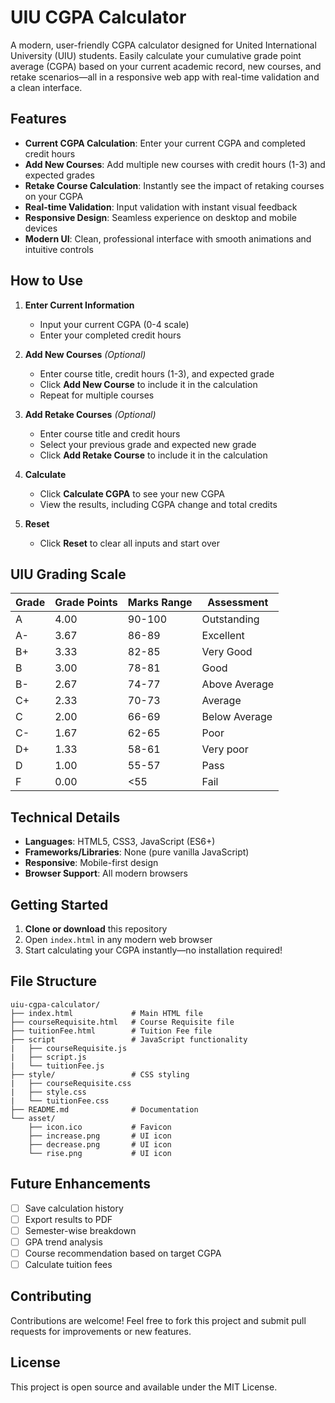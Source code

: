 
# UIU CGPA Calculator

A modern, user-friendly CGPA calculator designed for United International University (UIU) students. Easily calculate your cumulative grade point average (CGPA) based on your current academic record, new courses, and retake scenarios—all in a responsive web app with real-time validation and a clean interface.


## Features

- **Current CGPA Calculation**: Enter your current CGPA and completed credit hours
- **Add New Courses**: Add multiple new courses with credit hours (1-3) and expected grades
- **Retake Course Calculation**: Instantly see the impact of retaking courses on your CGPA
- **Real-time Validation**: Input validation with instant visual feedback
- **Responsive Design**: Seamless experience on desktop and mobile devices
- **Modern UI**: Clean, professional interface with smooth animations and intuitive controls


## How to Use

1. **Enter Current Information**
   - Input your current CGPA (0-4 scale)
   - Enter your completed credit hours

2. **Add New Courses** *(Optional)*
   - Enter course title, credit hours (1-3), and expected grade
   - Click **Add New Course** to include it in the calculation
   - Repeat for multiple courses

3. **Add Retake Courses** *(Optional)*
   - Enter course title and credit hours
   - Select your previous grade and expected new grade
   - Click **Add Retake Course** to include it in the calculation

4. **Calculate**
   - Click **Calculate CGPA** to see your new CGPA
   - View the results, including CGPA change and total credits

5. **Reset**
   - Click **Reset** to clear all inputs and start over


## UIU Grading Scale

| Grade | Grade Points | Marks Range | Assessment    |
|-------|--------------|-------------|---------------|
| A     | 4.00         | 90-100      | Outstanding   |
| A-    | 3.67         | 86-89       | Excellent     |
| B+    | 3.33         | 82-85       | Very Good     |
| B     | 3.00         | 78-81       | Good          |
| B-    | 2.67         | 74-77       | Above Average |
| C+    | 2.33         | 70-73       | Average       |
| C     | 2.00         | 66-69       | Below Average |
| C-    | 1.67         | 62-65       | Poor          |
| D+    | 1.33         | 58-61       | Very poor     |
| D     | 1.00         | 55-57       | Pass          |
| F     | 0.00         | <55         | Fail          |


## Technical Details

- **Languages**: HTML5, CSS3, JavaScript (ES6+)
- **Frameworks/Libraries**: None (pure vanilla JavaScript)
- **Responsive**: Mobile-first design
- **Browser Support**: All modern browsers


## Getting Started

1. **Clone or download** this repository
2. Open `index.html` in any modern web browser
3. Start calculating your CGPA instantly—no installation required!


## File Structure

```
uiu-cgpa-calculator/
├── index.html             # Main HTML file
├── courseRequisite.html   # Course Requisite file
├── tuitionFee.html        # Tuition Fee file
├── script                 # JavaScript functionality
|   ├── courseRequisite.js
|   ├── script.js
|   └── tuitionFee.js
├── style/                 # CSS styling
|   ├── courseRequisite.css
|   ├── style.css
|   └── tuitionFee.css
├── README.md              # Documentation
└── asset/
    ├── icon.ico           # Favicon
    ├── increase.png       # UI icon
    ├── decrease.png       # UI icon
    └── rise.png           # UI icon
```

## Future Enhancements

- [ ] Save calculation history
- [ ] Export results to PDF
- [ ] Semester-wise breakdown
- [ ] GPA trend analysis
- [ ] Course recommendation based on target CGPA
- [ ] Calculate tuition fees

## Contributing

Contributions are welcome! Feel free to fork this project and submit pull requests for improvements or new features.


## License

This project is open source and available under the MIT License.